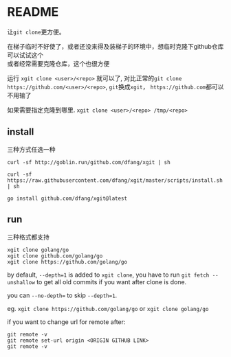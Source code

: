 # README

让`git clone`更方便。 

在梯子临时不好使了，或者还没来得及装梯子的环境中，想临时克隆下github仓库可以试试这个  
或者经常需要克隆仓库，这个也很方便  

运行 `xgit clone <user>/<repo>` 就可以了, 对比正常的`git clone https://github.com/<user>/<repo>`, `git`换成`xgit`， `https://github.com`都可以不用输了  

如果需要指定克隆到哪里. `xgit clone <user>/<repo> /tmp/<repo>`

## install

三种方式任选一种

```
curl -sf http://goblin.run/github.com/dfang/xgit | sh

curl -sf https://raw.githubusercontent.com/dfang/xgit/master/scripts/install.sh | sh

go install github.com/dfang/xgit@latest
```

## run

三种格式都支持

```
xgit clone golang/go
xgit clone github.com/golang/go
xgit clone https://github.com/golang/go

```

by default, `--depth=1` is added to `xgit clone`, you have to run `git fetch --unshallow` to get all old commits if you want after clone is done.

you can `--no-depth=` to skip `--depth=1`.

eg. `xgit clone https://github.com/golang/go` or `xgit clone golang/go`


if you want to change url for remote after:

```
git remote -v
git remote set-url origin <ORIGIN GITHUB LINK>
git remote -v
```
